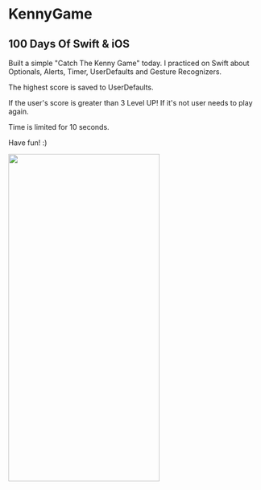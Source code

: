 # KennyGame

## 100 Days Of Swift & iOS

Built a simple "Catch The Kenny Game" today. I practiced on Swift about Optionals, Alerts, Timer, UserDefaults and Gesture Recognizers.

The highest score is saved to UserDefaults.

If the user's score is greater than 3 Level UP! If it's not user needs to play again. 

Time is limited for 10 seconds. 

Have fun! :)

<p><img align="left" src="https://github.com/cnmalper/KennyGame/blob/main/kenny.gif" width="300" height="650"/></p>
